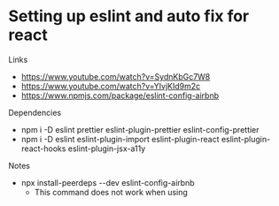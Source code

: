 # Setting up eslint and auto fix for react

Links

- https://www.youtube.com/watch?v=SydnKbGc7W8
- https://www.youtube.com/watch?v=YIvjKId9m2c
- https://www.npmjs.com/package/eslint-config-airbnb

Dependencies

- npm i -D eslint prettier eslint-plugin-prettier eslint-config-prettier
- npm i -D eslint eslint-plugin-import eslint-plugin-react eslint-plugin-react-hooks eslint-plugin-jsx-a11y

Notes

- npx install-peerdeps --dev eslint-config-airbnb
  - This command does not work when using
